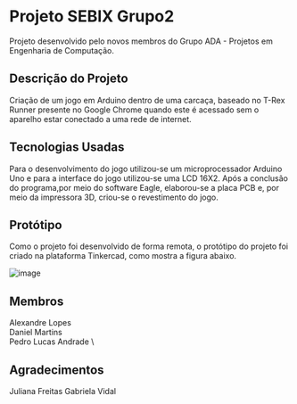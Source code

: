 # Projeto SEBIX Grupo2
Projeto desenvolvido pelo novos membros do Grupo ADA - Projetos em Engenharia de Computação.

## Descrição do Projeto
Criação de um jogo em Arduino dentro de uma carcaça, baseado no T-Rex Runner presente no Google Chrome quando este é acessado sem o aparelho estar conectado a uma rede de internet.

## Tecnologias Usadas
Para o desenvolvimento do jogo utilizou-se um microprocessador Arduino Uno e para a interface do jogo utilizou-se uma LCD 16X2. Após a conclusão do programa,por meio do software Eagle, elaborou-se a placa PCB e, por meio da impressora 3D, criou-se o revestimento do jogo.

## Protótipo

Como o projeto foi desenvolvido de forma remota, o protótipo do projeto foi criado na plataforma Tinkercad, como mostra a figura abaixo.

![image](https://user-images.githubusercontent.com/65917938/115998919-09b39500-a5c0-11eb-924d-6447c04a335b.png)


## Membros
Alexandre Lopes \
Daniel Martins \
Pedro Lucas Andrade \

## Agradecimentos
Juliana Freitas
Gabriela Vidal 
